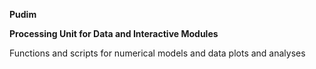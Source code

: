 **Pudim**  

**Processing Unit for Data and Interactive Modules**

Functions and scripts for numerical models and data plots and analyses 


